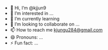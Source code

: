- 👋 Hi, I’m @kjjun9
- 👀 I’m interested in ...
- 🌱 I’m currently learning 
- 💞️ I’m looking to collaborate on ...
- 📫 How to reach me kjungu284@gmail.com
- 😄 Pronouns: ...
- ⚡ Fun fact: ...

<!---
kjjun9/kjjun9 is a ✨ special ✨ repository because its `README.md` (this file) appears on your GitHub profile.
You can click the Preview link to take a look at your changes.
--->
